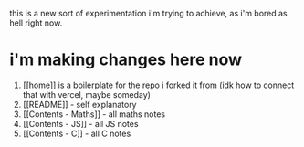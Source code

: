 this is a new sort of experimentation i'm trying to achieve, as i'm bored as hell right now.
# i'm making changes here now

1. [[home]] is a boilerplate for the repo i forked it from (idk how to connect that with vercel, maybe someday)
2. [[README]] - self explanatory
3. [[Contents - Maths]] - all maths notes
4. [[Contents - JS]] - all JS notes
5. [[Contents - C]] - all C notes
